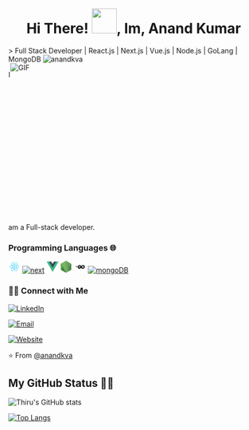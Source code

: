 <h1 align="center">Hi There!  <img src = "https://raw.githubusercontent.com/MartinHeinz/MartinHeinz/master/wave.gif" height=50px width = 50px>, Im, Anand Kumar</h1>
> Full Stack Developer | React.js | Next.js | Vue.js | Node.js | GoLang | MongoDB


<img src="https://komarev.com/ghpvc/?username=anandkva" alt="anandkva" />
<img align="right" alt="GIF" src="https://github.com/abhisheknaiidu/abhisheknaiidu/blob/master/code.gif?raw=true" width="500" height="320" />
<div>
 <p>
I am a Full-stack developer. </p>
</div>

### Programming Languages 🌐

[<img src="https://raw.githubusercontent.com/github/explore/80688e429a7d4ef2fca1e82350fe8e3517d3494d/topics/react/react.png" alt="react" width="24">](https://reactjs.org/) 
[<img src="https://upload.wikimedia.org/wikipedia/commons/thumb/8/8e/Nextjs-logo.svg/2560px-Nextjs-logo.svg.png" alt="next" width="24">](https://nextjs.org/)
[<img src="https://raw.githubusercontent.com/github/explore/80688e429a7d4ef2fca1e82350fe8e3517d3494d/topics/vue/vue.png" alt="vue" width="24">](https://vuejs.org/) 
[<img src="https://raw.githubusercontent.com/github/explore/80688e429a7d4ef2fca1e82350fe8e3517d3494d/topics/nodejs/nodejs.png" alt="node" width="24">](https://nodejs.org/en/) 
[<img src="https://raw.githubusercontent.com/github/explore/80688e429a7d4ef2fca1e82350fe8e3517d3494d/topics/go/go.png" alt="go" width="24">](https://go.dev/) 
[<img src="https://g.foolcdn.com/art/companylogos/square/mdb.png" alt="mongoDB" width="24">](https://www.mongodb.com/)

 


<h3> 🤝🏻 Connect with Me </h3>

<p align="center">

<a href="https://www.linkedin.com/in/anand-kumar-130402182/" target="_blank"><img alt="LinkedIn" src="https://img.shields.io/badge/LinkedIn-@anandkva-blue?style=flat&logo=linkedin"></a>

<a href="mailto:anand.kva00@gmail.com" target="_blank"><img alt="Email" src="https://img.shields.io/badge/Email-anand.kva00@gmail.com-blue?style=flat&logo=gmail"></a>
</p>

<a href="https://anand-portfolio-coral.vercel.app/" target="_blank"><img alt="Website" src="https://img.shields.io/badge/Website-AnandPortfolio-blue"></a>
</p>

⭐️ From [@anandkva](https://github.com/anandkva)

<h2> <b>My GitHub Status 👨‍💻 </b> </h2>


![Thiru's GitHub stats](https://github-readme-stats.vercel.app/api?username=anandkva&show_icons=true&theme=radical)

[![Top Langs](https://github-readme-stats.vercel.app/api/top-langs/?username=anandkva&show_icons=true&theme=radical&layout=compact)](https://github.com/anandkva)
